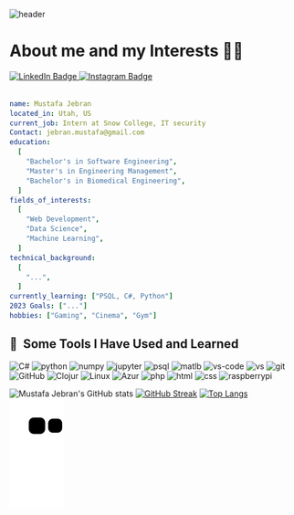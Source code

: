 ![header](https://capsule-render.vercel.app/api?color=gradient&customColorList=0,2,2,5,30)

# About me and my Interests 👨‍💻
<div id="badges">
  <a href="https://www.linkedin.com/in/ahmad-mustafa-jebran-63381816a/">
    <img src="https://img.shields.io/badge/LinkedIn-blue?style=for-the-badge&logo=linkedin&logoColor=white" alt="LinkedIn Badge"/>
  </a>
  <a href="https://www.instagram.com/mustafajebran/">
    <img src="https://img.shields.io/badge/Instagram-E4405F?style=for-the-badge&logo=instagram&logoColor=white" alt="Instagram Badge"/>
  </a>
</div>

```yaml

name: Mustafa Jebran
located_in: Utah, US
current_job: Intern at Snow College, IT security
Contact: jebran.mustafa@gmail.com
education:
  [
    "Bachelor's in Software Engineering",
    "Master's in Engineering Management",
    "Bachelor's in Biomedical Engineering",
  ]
fields_of_interests:
  [
    "Web Development",
    "Data Science",
    "Machine Learning",
  ]
technical_background:
  [
    "...",
  ]
currently_learning: ["PSQL, C#, Python"]
2023 Goals: ["..."]
hobbies: ["Gaming", "Cinema", "Gym"]
```
<h2> 🚀 &nbsp;Some Tools I Have Used and Learned</h2>
<p align="left">
<img src="https://cdn.jsdelivr.net/gh/devicons/devicon/icons/csharp/csharp-original.svg" alt="C#" width="45" height="45"/>
<img src="https://cdn.jsdelivr.net/gh/devicons/devicon/icons/python/python-original.svg" alt="python" width="45" height="45"/>
<img src="https://cdn.jsdelivr.net/gh/devicons/devicon/icons/numpy/numpy-original.svg" alt="numpy" width="45" height="45"/>
<img src="https://cdn.jsdelivr.net/gh/devicons/devicon/icons/jupyter/jupyter-original-wordmark.svg" alt="jupyter" width="45" height="45"/>
<img src="https://cdn.jsdelivr.net/gh/devicons/devicon/icons/postgresql/postgresql-original-wordmark.svg" alt="psql" width="45" height="45" />
<img src="https://cdn.jsdelivr.net/gh/devicons/devicon/icons/matlab/matlab-original.svg" alt="matlb" width="45" height="45" />
<img src="https://cdn.jsdelivr.net/gh/devicons/devicon/icons/vscode/vscode-original.svg" alt="vs-code" width="45" height="45"/>
<img src="https://cdn.jsdelivr.net/gh/devicons/devicon/icons/visualstudio/visualstudio-plain.svg" alt="vs" width="45" height="45"/>
<img src="https://cdn.jsdelivr.net/gh/devicons/devicon/icons/git/git-original.svg" alt="git" width="45" height="45"/>
<img src="https://cdn.jsdelivr.net/gh/devicons/devicon/icons/github/github-original.svg" alt="GitHub" width="45" height="45"/>
<img src="https://cdn.jsdelivr.net/gh/devicons/devicon/icons/clojure/clojure-original.svg" alt="Clojur" width="45" height="45" />      
<img src= "https://icongr.am/devicon/linux-original.svg?" alt="Linux" width="45" height="45" />
<img src="https://cdn.jsdelivr.net/gh/devicons/devicon/icons/azure/azure-original.svg" alt="Azur" width="45" height="45" />
<img src="https://cdn.jsdelivr.net/gh/devicons/devicon/icons/docker/docker-original-wordmark.svg" alt="php" width="45" height="45" />
<img src="https://cdn.jsdelivr.net/gh/devicons/devicon/icons/html5/html5-original.svg" alt="html" width="45" height="45"/>
<img src="https://cdn.jsdelivr.net/gh/devicons/devicon/icons/css3/css3-original.svg" alt="css" width="45" height="45"/>
<img src="https://cdn.jsdelivr.net/gh/devicons/devicon/icons/raspberrypi/raspberrypi-original.svg" alt="raspberrypi" width="45" height="45" />
</p>


![Mustafa Jebran's GitHub stats](https://github-readme-stats.vercel.app/api?username=mjebran&show_icons=true&bg_color=00000000)
[![GitHub Streak](http://github-readme-streak-stats.herokuapp.com?user=mjebran&theme=dark&background=000000)](https://git.io/streak-stats)
[![Top Langs](https://github-readme-stats.vercel.app/api/top-langs/?username=mjebran&layout=compact&theme=vision-friendly-dark)](https://github.com/anuraghazra/github-readme-stats)
![Snake animation](https://github.com/mjebran/mjebran/blob/output/github-contribution-grid-snake.svg)
